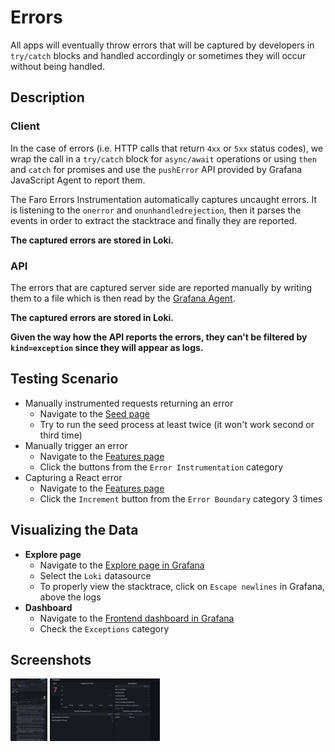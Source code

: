 # Errors

All apps will eventually throw errors that will be captured by developers in `try/catch` blocks and handled accordingly
or sometimes they will occur without being handled.

## Description

### Client

In the case of errors (i.e. HTTP calls that return `4xx` or `5xx` status codes), we wrap the call in a `try/catch` block
for `async/await` operations or using `then` and `catch` for promises and use the `pushError` API provided by Grafana
JavaScript Agent to report them.

The Faro Errors Instrumentation automatically captures uncaught errors. It is listening to the `onerror` and
`onunhandledrejection`, then it parses the events in order to extract the stacktrace and finally they are reported.

**The captured errors are stored in Loki.**

### API

The errors that are captured server side are reported manually by writing them to a file which is then read by the
[Grafana Agent][grafana-agent].

**The captured errors are stored in Loki.**

**Given the way how the API reports the errors, they can't be filtered by `kind=exception` since they will appear as
logs.**

## Testing Scenario

- Manually instrumented requests returning an error
  - Navigate to the [Seed page][demo-seed-page]
  - Try to run the seed process at least twice (it won't work second or third time)
- Manually trigger an error
  - Navigate to the [Features page][demo-features-page]
  - Click the buttons from the `Error Instrumentation` category
- Capturing a React error
  - Navigate to the [Features page][demo-features-page]
  - Click the `Increment` button from the `Error Boundary` category 3 times

## Visualizing the Data

- **Explore page**
  - Navigate to the [Explore page in Grafana][demo-grafana-explore]
  - Select the `Loki` datasource
  - To properly view the stacktrace, click on `Escape newlines` in Grafana, above the logs
- **Dashboard**
  - Navigate to the [Frontend dashboard in Grafana][demo-grafana-frontend-dashboard]
  - Check the `Exceptions` category

## Screenshots

[<img src="../assets/instrumentations/errorsViewExplore.png" alt="Viewing errors in Explore" height="100" />][assets-errors-view-explore]
[<img src="../assets/instrumentations/errorsViewDashboard.png" alt="Viewing errors in Dashboard" height="100" />][assets-errors-view-dashboard]

[demo-features-page]: http://localhost:5173/features
[demo-grafana-explore]: http://localhost:3000/explore
[demo-grafana-frontend-dashboard]: http://localhost:3000/dashboards?query=Frontend
[demo-seed-page]: http://localhost:5173/seed
[grafana-agent]: https://github.com/grafana/agent
[assets-errors-view-dashboard]: ../assets/instrumentations/errorsViewDashboard.png
[assets-errors-view-explore]: ../assets/instrumentations/errorsViewExplore.png
